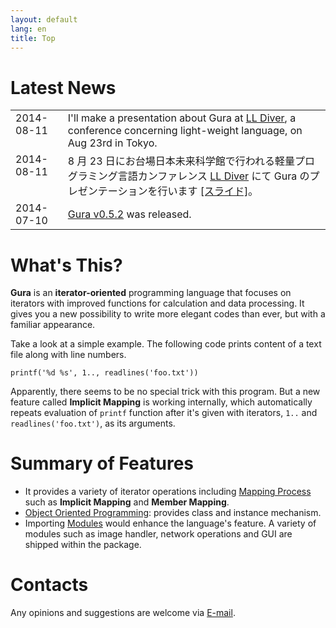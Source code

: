 ```yaml
---
layout: default
lang: en
title: Top
---
```


# Latest News

<table>
<tr><td valign="top">2014-08-11</td><td>
I'll make a presentation about Gura at <a href="http://ll.jus.or.jp/2014/">LL Diver</a>,
a conference concerning light-weight language, on Aug 23rd in Tokyo.
</td></tr>
<tr><td valign="top">2014-08-11</td><td>
8 月 23 日にお台場日本未来科学館で行われる軽量プログラミング言語カンファレンス
<a href="http://ll.jus.or.jp/2014/">LL Diver</a> にて
Gura のプレゼンテーションを行います
<a href="http://www.slideshare.net/ypsitau/gura-introduction-37974595">[スライド]</a>。
</td></tr>
<tr><td valign="top">2014-07-10</td><td><a href="Download.html">Gura v0.5.2</a> was released.</td></tr>
</table>


# What's This?

**Gura** is an **iterator-oriented** programming language
that focuses on iterators with improved functions for calculation and data processing.
It gives you a new possibility to write more elegant codes than ever,
but with a familiar appearance.

Take a look at a simple example.
The following code prints content of a text file along with line numbers.

    printf('%d %s', 1.., readlines('foo.txt'))

Apparently, there seems to be no special trick with this program.
But a new feature called **Implicit Mapping** is working internally,
which automatically repeats evaluation of `printf` function
after it's given with iterators, `1..` and `readlines('foo.txt')`, as its arguments.

# Summary of Features

* It provides a variety of iterator operations including [Mapping Process](documents/Mapping-Process.html)
  such as **Implicit Mapping** and **Member Mapping**.
* [Object Oriented Programming](documents/Object-Oriented-Programming.html):
  provides class and instance mechanism.
* Importing [Modules](documents/Module.html) would enhance the language's feature.
  A variety of modules such as image handler, network operations and GUI are shipped within the package.

# Contacts

Any opinions and suggestions are welcome via [E-mail](mailto:ypsitau@nifty.com).
